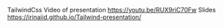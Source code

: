TailwindCss
Video of presentation https://youtu.be/RUX9riC70Fw
Slides https://irinaiid.github.io/Tailwind-presentation/
